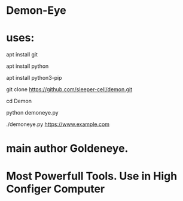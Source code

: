 # Demon-Eye
# uses:

apt install git

apt install python

apt install python3-pip

git clone https://github.com/sleeper-cell/demon.git

cd Demon

python demoneye.py

./demoneye.py https://www.example.com

# main author Goldeneye.

# Most Powerfull Tools. Use in High Configer Computer

